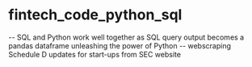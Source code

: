 # fintech_code_python_sql
-- SQL and Python work well together as SQL query output becomes a pandas dataframe unleashing the power of Python
-- webscraping Schedule D updates for start-ups from SEC website
